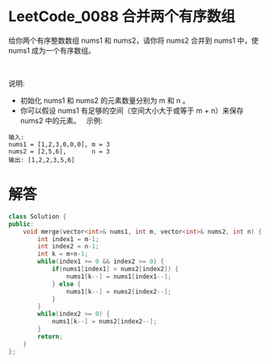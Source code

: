 # LeetCode_0088 合并两个有序数组

给你两个有序整数数组 nums1 和 nums2，请你将 nums2 合并到 nums1 中，使 nums1 成为一个有序数组。

 

说明:

* 初始化 nums1 和 nums2 的元素数量分别为 m 和 n 。
* 你可以假设 nums1 有足够的空间（空间大小大于或等于 m + n）来保存 nums2 中的元素。
 
示例:

```
输入:
nums1 = [1,2,3,0,0,0], m = 3
nums2 = [2,5,6],       n = 3
输出: [1,2,2,3,5,6]
```


# 解答

```C++
class Solution {
public:
    void merge(vector<int>& nums1, int m, vector<int>& nums2, int n) {
        int index1 = m-1; 
        int index2 = n-1; 
        int k = m+n-1; 
        while(index1 >= 0 && index2 >= 0) { 
            if(nums1[index1] > nums2[index2]) { 
                nums1[k--] = nums1[index1--]; 
            } else { 
                nums1[k--] = nums2[index2--]; 
            }
        } 
        while(index2 >= 0) {
            nums1[k--] = nums2[index2--];
        }
        return;
    }
};
```